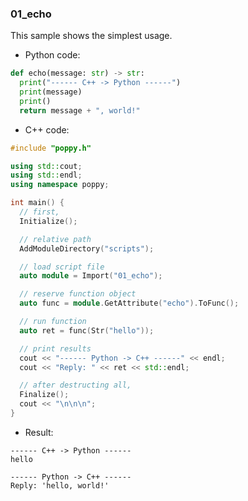 ### 01_echo

This sample shows the simplest usage.

* Python code:
```py:01_echo.py
def echo(message: str) -> str:
  print("------ C++ -> Python ------")
  print(message)
  print()
  return message + ", world!"
```

* C++ code:
```cpp:main.cpp
#include "poppy.h"

using std::cout;
using std::endl;
using namespace poppy;

int main() {
  // first,
  Initialize();

  // relative path
  AddModuleDirectory("scripts");

  // load script file
  auto module = Import("01_echo");

  // reserve function object
  auto func = module.GetAttribute("echo").ToFunc();

  // run function
  auto ret = func(Str("hello"));

  // print results
  cout << "------ Python -> C++ ------" << endl;
  cout << "Reply: " << ret << std::endl;

  // after destructing all,
  Finalize();
  cout << "\n\n\n";
}
```

* Result:
```shell
------ C++ -> Python ------
hello

------ Python -> C++ ------
Reply: 'hello, world!'
```
